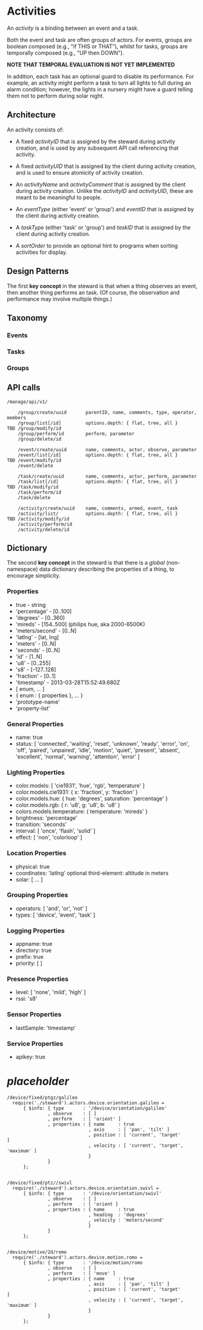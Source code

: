 # Activities
An *activity* is a binding between an event and a task.

Both the event and task are often groups of actors.
For events, groups are boolean composed (e.g., "if THIS or THAT"),
whilst for tasks, groups are temporally composed (e.g., "UP then DOWN").


**NOTE THAT TEMPORAL EVALUATION IS NOT YET IMPLEMENTED**

In addition,
each task has an optional guard to disable its performance.
For example, an activity might perform a task to turn all lights to full during an alarm condition;
however, the lights in a nursery might have a guard telling them not to perform during solar night.

## Architecture
An activity consists of:

* A fixed _activityID_ that is assigned by the steward during activity creation,
and is used by any subsequent API call referencing that activity.

* A fixed _activityUID_ that is assigned by the client during activity creation,
and is used to ensure atomicity of activity creation.

* An _activityName_ and _activityComment_ that is assigned by the client during activity creation.
Unlike the _activityID_ and _activityUID_, these are meant to be meaningful to people.

* An _eventType_ (either 'event' or 'group') and _eventID_ that is assigned by the client during activity creation.

* A _taskType_ (either 'task' or 'group') and _taskID_ that is assigned by the client during activity creation.

* A _sortOrder_ to provide an optional hint to programs when sorting activities for display.

## Design Patterns
The first **key concept** in the steward is that when a thing observes an event,
then another thing performs an task.
(Of course, the observation and performance may involve multiple things.)

## Taxonomy
### Events
### Tasks
### Groups

## API calls

    /manage/api/v1/

        /group/create/uuid       parentID, name, comments, type, operator, members
        /group/list[/id]         options.depth: { flat, tree, all }
    TBD /group/modify/id
        /group/perform/id        perform, parameter
        /group/delete/id

        /event/create/uuid       name, comments, actor, observe, parameter
        /event/list[/id]         options.depth: { flat, tree, all }
    TBD /event/modify/id
        /event/delete

        /task/create/uuid        name, comments, actor, perform, parameter
        /task/list[/id]          options.depth: { flat, tree, all }
    TBD /task/modify/id
        /task/perform/id
        /task/delete

        /activity/create/uuid    name, comments, armed, event, task
        /activity/list/          options.depth: { flat, tree, all }
    TBD /activity/modify/id
        /activity/perform/id
        /activity/delete/id

## Dictionary
The second **key concept** in the steward is that there is a _global_ (non-namespace) data dictionary describing the properties
of a thing, to encourage simplicity.



### Properties

* true            - string
* 'percentage'    - [0..100]
* 'degrees'       - [0..360)
* 'mireds'        - [154..500] (philips hue, aka 2000-6500K)
* 'meters/second' - [0..N]
* 'latlng'        - [lat, lng]
* 'meters'        - [0..N]
* 'seconds'       - [0..N]
* 'id'            - [1..N]
* 'u8'            - [0..255]
* 's8'            - [-127..128]
* 'fraction'      - [0..1]
* 'timestamp'     - 2013-03-28T15:52:49.680Z
* [ enum, ... ]
* { enum : { properties }, ... }    
* 'prototype-name'
* 'property-list'

### General Properties

* name: true
* status: [ 'connected', 'waiting', 'reset', 'unknown', 'ready', 'error', 'on', 'off', 'paired', 'unpaired', 'idle', 'motion', 'quiet', 'present', 'absent', 'excellent', 'normal', 'warning', 'attention', 'error' ]

### Lighting Properties
* color.models: [ 'cie1931', 'hue', 'rgb', 'temperature' ]
* color.models.cie1931: { x: 'fraction', y: 'fraction' }
* color.models.hue: { hue: 'degrees', saturation: 'percentage' }
* color.models.rgb: { r: 'u8', g: 'u8', b: 'u8' }
* colors.models.temperature: { temperature: 'mireds' }
* brightness: 'percentage'
* transition: 'seconds'
* interval: [ 'once', 'flash', 'solid' ]
* effect: [ 'non', 'colorloop' ]


### Location Properties

* physical: true
* coordinates: 'latlng'
optional third-element: altitude in meters
* solar: [ ... ]

### Grouping Properties
* operators: [ 'and', 'or', 'not' ]
* types: [ 'device', 'event', 'task' ]

### Logging Properties
* appname: true
* directory: true
* prefix: true
* priority: [ ]

### Presence Properties
* level: [ 'none', 'mild', 'high' ]
* rssi: 's8'

### Sensor Properties
* lastSample: 'timestamp'

### Service Properties
* apikey: true

# _placeholder_
    /device/fixed/ptgz/galileo
      require('./steward').actors.device.orientation.galileo =
          { $info: { type       : '/device/orientation/galileo'
                   , observe    : [ ]
                   , perform    : [ 'orient' ]
                   , properties : { name     : true
                                  , axis     : [ 'pan', 'tilt' ]
                                  , position : [ 'current', 'target'            ]
                                  , velocity : [ 'current', 'target', 'maximum' ]
                                  }
                   }
          };
    
        
    /device/fixed/ptz//swivl
      require('./steward').actors.device.orientation.swivl =
          { $info: { type       : '/device/orientation/swivl'
                   , observe    : [ ]
                   , perform    : [ 'orient ]
                   , properties : { name     : true
                                  , heading  : 'degrees'
                                  , velocity : 'meters/second'
                                  }
                   }
          };
    
        
    /device/motive/2d/romo
      require('./steward').actors.device.motion.romo =
          { $info: { type       : '/device/motion/romo
                   , observe    : [ ]
                   , perform    : [ 'move' ]
                   , properties : { name     : true
                                  , axis     : [ 'pan', 'tilt' ]
                                  , position : [ 'current', 'target'            ]
                                  , velocity : [ 'current', 'target', 'maximum' ]
                                  }
                   }
          };
